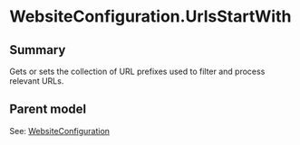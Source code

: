# WebsiteConfiguration.UrlsStartWith

## Summary

Gets or sets the collection of URL prefixes used to filter and process relevant URLs.

## Parent model

See: [WebsiteConfiguration](WebsiteConfiguration.md)